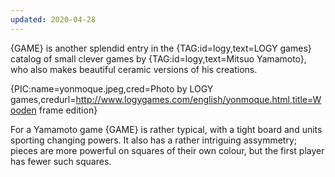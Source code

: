 ```yaml
---
updated: 2020-04-28
---
```


{GAME} is another splendid entry in the {TAG:id=logy,text=LOGY games} catalog of small clever games by {TAG:id=logy,text=Mitsuo Yamamoto}, who also makes beautiful ceramic versions of his creations.

{PIC:name=yonmoque.jpeg,cred=Photo by LOGY games,credurl=http://www.logygames.com/english/yonmoque.html,title=Wooden frame edition}

For a Yamamoto game {GAME} is rather typical, with a tight board and units sporting changing powers. It also has a rather intriguing assymmetry; pieces are more powerful on squares of their own colour, but the first player has fewer such squares.
